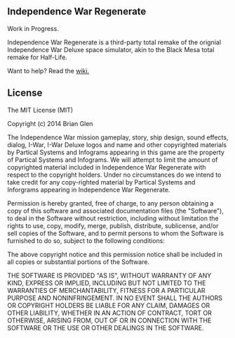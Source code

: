 ## Independence War Regenerate

Work in Progress.

Independence War Regenerate is a third-party total remake of the orignial Independence War Deluxe space simulator, akin to the Black Mesa total remake for Half-Life.

Want to help? Read the [wiki.](https://github.com/bglen/Independence-War-Regenerate/wiki)

## License

The MIT License (MIT)

Copyright (c) 2014 Brian Glen

The Independence War mission gameplay, story, ship design, sound effects, dialog, I-War, I-War Deluxe logos and name and other copyrighted materials by Partical Systems and Infograms appearing in this game are the property of Partical Systems and Infograms. We will attempt to limit the amount of copyrighted material included in Independence War Regenerate with respect to the copyright holders. Under no circumstances do we intend to take credit for any copy-righted material by Partical Systems and Inforgrams appearing in Independence War Regenerate.

Permission is hereby granted, free of charge, to any person obtaining a copy of this software and associated documentation files (the "Software"), to deal in the Software without restriction, including without limitation the rights to use, copy, modify, merge, publish, distribute, sublicense, and/or sell copies of the Software, and to permit persons to whom the Software is furnished to do so, subject to the following conditions:

The above copyright notice and this permission notice shall be included in all copies or substantial portions of the Software.

THE SOFTWARE IS PROVIDED "AS IS", WITHOUT WARRANTY OF ANY KIND, EXPRESS OR IMPLIED, INCLUDING BUT NOT LIMITED TO THE WARRANTIES OF MERCHANTABILITY, FITNESS FOR A PARTICULAR PURPOSE AND NONINFRINGEMENT. IN NO EVENT SHALL THE AUTHORS OR COPYRIGHT HOLDERS BE LIABLE FOR ANY CLAIM, DAMAGES OR OTHER LIABILITY, WHETHER IN AN ACTION OF CONTRACT, TORT OR OTHERWISE, ARISING FROM, OUT OF OR IN CONNECTION WITH THE SOFTWARE OR THE USE OR OTHER DEALINGS IN THE SOFTWARE.
